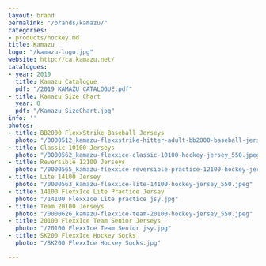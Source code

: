 ```yaml
---
layout: brand
permalink: "/brands/kamazu/"
categories:
- products/hockey.md
title: Kamazu
logo: "/kamazu-logo.jpg"
website: http://ca.kamazu.net/
catalogues:
- year: 2019
  title: Kamazu Catalogue
  pdf: "/2019 KAMAZU CATALOGUE.pdf"
- title: Kamazu Size Chart
  year: 0
  pdf: "/Kamazu_SizeChart.jpg"
info: ''
photos:
- title: BB2000 FlexxStrike Baseball Jerseys
  photo: "/0000512_kamazu-flexxstrike-hitter-adult-bb2000-baseball-jersey_220.png"
- title: Classic 10100 Jerseys
  photo: "/0000562_kamazu-flexxice-classic-10100-hockey-jersey_550.jpeg"
- title: Reversible 12100 Jerseys
  photo: "/0000565_kamazu-flexxice-reversible-practice-12100-hockey-jersey_550.jpeg"
- title: Lite 14100 Jersey
  photo: "/0000563_kamazu-flexxice-lite-14100-hockey-jersey_550.jpeg"
- title: 14100 FlexxIce Lite Practice Jersey
  photo: "/14100 FlexxIce Lite practice jsy.jpg"
- title: Team 20100 Jerseys
  photo: "/0000626_kamazu-flexxice-team-20100-hockey-jersey_550.jpeg"
- title: 20100 FlexxIce Team Senior Jerseys
  photo: "/20100 FlexxIce Team Senior jsy.jpg"
- title: SK200 FlexxIce Hockey Socks
  photo: "/SK200 FlexxIce Hockey Socks.jpg"

---
```

